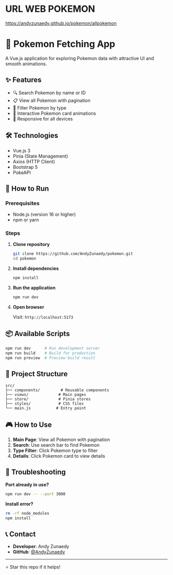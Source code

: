 # URL WEB POKEMON
https://andyzunaedy.github.io/pokemon/allpokemon

# 🐾 Pokemon Fetching App

A Vue.js application for exploring Pokemon data with attractive UI and smooth animations.

## ✨ Features

- 🔍 Search Pokemon by name or ID
- 📋 View all Pokemon with pagination
- 🎨 Filter Pokemon by type
- 💫 Interactive Pokemon card animations
- 📱 Responsive for all devices

## 🛠️ Technologies

- Vue.js 3
- Pinia (State Management)
- Axios (HTTP Client)
- Bootstrap 5
- PokeAPI

## 🚀 How to Run

### Prerequisites
- Node.js (version 16 or higher)
- npm or yarn

### Steps

1. **Clone repository**
   ```bash
   git clone https://github.com/AndyZunaedy/pokemon.git
   cd pokemon
   ```

2. **Install dependencies**
   ```bash
   npm install
   ```

3. **Run the application**
   ```bash
   npm run dev
   ```

4. **Open browser**
   
   Visit: `http://localhost:5173`

## 📦 Available Scripts

```bash
npm run dev      # Run development server
npm run build    # Build for production
npm run preview  # Preview build result
```

## 📁 Project Structure

```
src/
├── components/         # Reusable components
├── views/             # Main pages
├── store/             # Pinia stores
├── styles/            # CSS files
└── main.js           # Entry point
```

## 🎮 How to Use

1. **Main Page**: View all Pokemon with pagination
2. **Search**: Use search bar to find Pokemon
3. **Type Filter**: Click Pokemon type to filter
4. **Details**: Click Pokemon card to view details

## 🐛 Troubleshooting

**Port already in use?**
```bash
npm run dev -- --port 3000
```

**Install error?**
```bash
rm -rf node_modules
npm install
```

## 📞 Contact

- **Developer**: Andy Zunaedy
- **GitHub**: [@AndyZunaedy](https://github.com/AndyZunaedy)

---

⭐ Star this repo if it helps!
